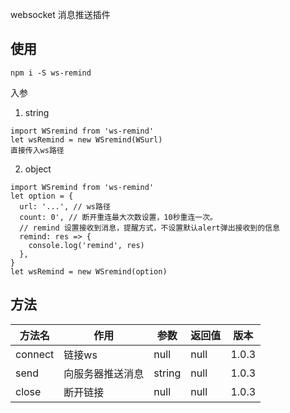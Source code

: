 websocket 消息推送插件

## 使用
```
npm i -S ws-remind  
```

入参
1. string 
```
import WSremind from 'ws-remind'  
let wsRemind = new WSremind(WSurl)
直接传入ws路径
```

2. object
```
import WSremind from 'ws-remind'  
let option = {
  url: '...', // ws路径
  count: 0', // 断开重连最大次数设置，10秒重连一次。
  // remind 设置接收到消息，提醒方式，不设置默认alert弹出接收到的信息
  remind: res => { 
    console.log('remind', res)
  }, 
}
let wsRemind = new WSremind(option)
```

## 方法
|方法名|作用|参数|返回值|版本|
|--|--|--|--|--|
|connect|链接ws|null|null|1.0.3|
|send|向服务器推送消息|string|null|1.0.3|
|close|断开链接|null|null|1.0.3|